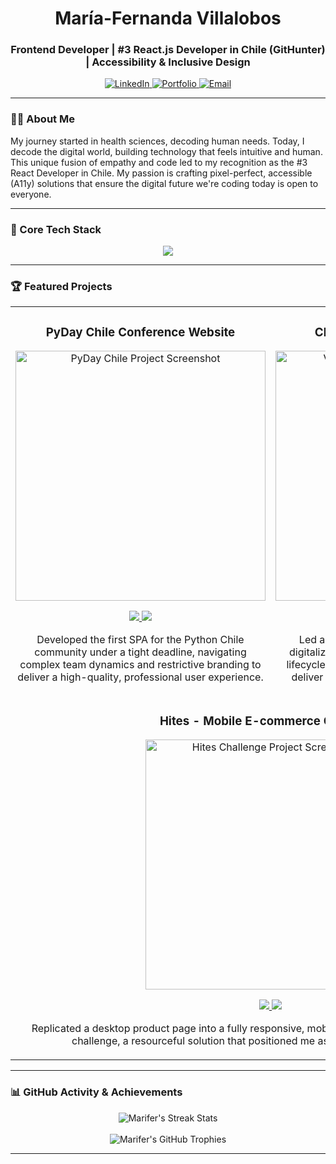 <div align="center">
  
  <h1>María-Fernanda Villalobos</h1>
  
  <h3>
    Frontend Developer | #3 React.js Developer in Chile (GitHunter) | Accessibility & Inclusive Design
  </h3>
  
  <p>
    <a href="https://www.linkedin.com/in/marifervl/" target="_blank">
      <img src="https://img.shields.io/badge/LinkedIn-0077B5?style=for-the-badge&logo=linkedin&logoColor=white" alt="LinkedIn">
    </a>
    <a href="https://marifervl.vercel.app/" target="_blank">
      <img src="https://img.shields.io/badge/Portfolio-000000?style=for-the-badge&logo=framer&logoColor=white" alt="Portfolio">
    </a>
    <a href="mailto:marifervl.dev@gmail.com">
      <img src="https://img.shields.io/badge/Email-D14836?style=for-the-badge&logo=gmail&logoColor=white" alt="Email">
    </a>
  </p>

</div>

---

### 👩‍💻 About Me

My journey started in health sciences, decoding human needs. Today, I decode the digital world, building technology that feels intuitive and human. This unique fusion of empathy and code led to my recognition as the #3 React Developer in Chile. My passion is crafting pixel-perfect, accessible (A11y) solutions that ensure the digital future we're coding today is open to everyone.

---

### 🚀 Core Tech Stack

<p align="center">
  <a href="https://skillicons.dev">
    <img src="https://skillicons.dev/icons?i=react,nextjs,javascript,typescript,tailwind,html,css,git" />
  </a>
</p>

---

### 🏆 Featured Projects

<table>
  <tr>
    <td width="50%">
      <h3 align="center">PyDay Chile Conference Website</h3>
      <div align="center">
        <a href="https://pyday.cl/" target="_blank">
          <img width="400" src="https://github.com/user-attachments/assets/f491744d-c7e1-455a-a35b-c00fb5191231" alt="PyDay Chile Project Screenshot">
        </a>
        <p>
          <a href="https://github.com/python-chile/pyday-2024" target="_blank">
            <img src="https://img.shields.io/badge/View_Code-000000?style=for-the-badge&logo=github&logoColor=white">
          </a>
          <a href="https://pyday.cl/" target="_blank">
            <img src="https://img.shields.io/badge/Live_Demo-4A90E2?style=for-the-badge&logo=vercel&logoColor=white">
          </a>
        </p>
        <p>Developed the first SPA for the Python Chile community under a tight deadline, navigating complex team dynamics and restrictive branding to deliver a high-quality, professional user experience.</p>
      </div>
    </td>
    <td width="50%">
      <h3 align="center">Client Project: Valeria del Real</h3>
      <div align="center">
        <a href="https://valeriadelreal.web.app/" target="_blank">
          <img width="400" src="https://github.com/user-attachments/assets/d3ace28f-6916-4182-93e9-ed8ece9130c5" alt="Valeria del Real Project Screenshot">
        </a>
        <p>
          <a href="https://github.com/MariferVL/valeDelRealWebsite" target="_blank">
            <img src="https://img.shields.io/badge/View_Code-000000?style=for-the-badge&logo=github&logoColor=white">
          </a>
          <a href="https://valeriadelreal.web.app/" target="_blank">
            <img src="https://img.shields.io/badge/Live_Demo-4A90E2?style=for-the-badge&logo=firebase&logoColor=white">
          </a>
        </p>
        <p>Led a non-technical client through her first digitalization process, managing the full project lifecycle and optimizing low-resolution assets to deliver a polished, high-performance website.</p>
      </div>
    </td>
  </tr>
  <tr>
    <td colspan="2">
      <h3 align="center">Hites - Mobile E-commerce Challenge</h3>
      <div align="center">
        <a href="https://marifervl.github.io/Hites-Website/" target="_blank">
          <img width="400" src="https://github.com/user-attachments/assets/ef083fad-5e42-459a-b45a-b10000fe17a1" alt="Hites Challenge Project Screenshot">
        </a>
        <p>
          <a href="https://github.com/MariferVL/Hites-Website" target="_blank">
            <img src="https://img.shields.io/badge/View_Code-000000?style=for-the-badge&logo=github&logoColor=white">
          </a>
          <a href="https://marifervl.github.io/Hites-Website/" target="_blank">
            <img src="https://img.shields.io/badge/Live_Demo-4A90E2?style=for-the-badge&logo=github&logoColor=white">
          </a>
        </p>
        <p>Replicated a desktop product page into a fully responsive, mobile-first version in a 24-hour technical challenge, a resourceful solution that positioned me as a top-two finalist for the role.</p>
      </div>
    </td>
  </tr>
</table>

---

### 📊 GitHub Activity & Achievements

<p align="center">
  <img src="https://github-readme-streak-stats.herokuapp.com?user=MariferVL&theme=dracula" alt="Marifer's Streak Stats">
  <br><br>
  <img src="https://github-profile-trophy.vercel.app/?username=MariferVL&theme=onedark" alt="Marifer's GitHub Trophies">
</p>

---
